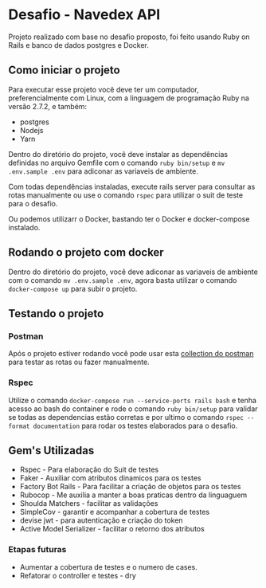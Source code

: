 # Desafio - Navedex API
Projeto realizado com base no desafio proposto, foi feito usando Ruby on Rails e banco de dados postgres e Docker.

## Como iniciar o projeto
Para executar esse projeto você deve ter um computador, preferencialmente com Linux, com a linguagem de programação Ruby na versão 2.7.2, e também:

- postgres
- Nodejs
- Yarn

Dentro do diretório do projeto, você deve instalar as dependências definidas no arquivo Gemfile com o comando `ruby bin/setup` e 
`mv .env.sample .env` para adiconar as variaveis de ambiente.

Com todas dependências instaladas, execute rails server para consultar as rotas manualmente ou use o comando `rspec` para utilizar o suit de teste para o desafio.

Ou podemos utilizarr o Docker, bastando ter o Docker e docker-compose instalado.

## Rodando o projeto com docker

Dentro do diretório do projeto, você deve adiconar as variaveis de ambiente com o comando `mv .env.sample .env`, agora basta utilizar o comando `docker-compose up` para subir o projeto.

## Testando o projeto
### Postman

Após o projeto estiver rodando você pode usar esta [collection do postman](navedex_api.postman_collection.json) para testar as rotas ou fazer manualmente.

### Rspec

Utilize o comando `docker-compose run --service-ports rails bash` e tenha acesso ao bash do container e rode o comando `ruby bin/setup` para validar se todas as dependencias estão corretas e por ultimo o comando `rspec --format documentation` para rodar os testes elaborados para o desafio.

## Gem's Utilizadas

- Rspec - Para elaboração do Suit de testes
- Faker - Auxiliar com atributos dinamicos para os testes
- Factory Bot Rails - Para facilitar a criação de objetos para os testes
- Rubocop - Me auxilia a manter a boas praticas dentro da linguaguem
- Shoulda Matchers - facilitar as validações
- SimpleCov - garantir e acompanhar a cobertura de testes
- devise jwt - para autenticação e criação do token
- Active Model Serializer - facilitar o retorno dos atributos

### Etapas futuras

- Aumentar a cobertura de testes e o numero de cases.
- Refatorar o controller e testes - dry